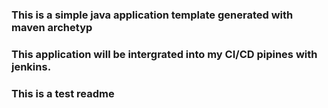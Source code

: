 ### This is a simple java application template generated with maven archetyp

### This application will be intergrated into my CI/CD pipines with jenkins.
### This is a test readme
